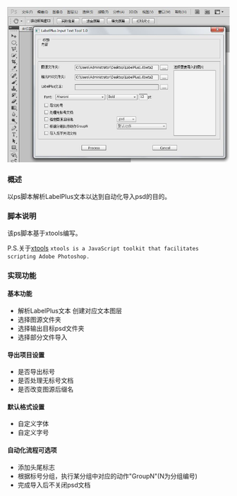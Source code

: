 ![img](pic.jpg)

### 概述
以ps脚本解析LabelPlus文本以达到自动化导入psd的目的。

### 脚本说明 
该ps脚本基于xtools编写。

P.S.关于[xtools](http://ps-scripts.sourceforge.net/xtools.html)
`xtools is a JavaScript toolkit that facilitates scripting Adobe Photoshop.`

### 实现功能
 
#### 基本功能
* 解析LabelPlus文本 创建对应文本图层
* 选择图源文件夹
* 选择输出目标psd文件夹
* 选择部分文件导入

#### 导出项目设置
* 是否导出标号
* 是否处理无标号文档
* 是否改变图源后缀名

#### 默认格式设置
* 自定义字体
* 自定义字号

#### 自动化流程可选项
* 添加头尾标志
* 根据标号分组，执行某分组中对应的动作"GroupN"(N为分组编号)
* 完成导入后不关闭psd文档
